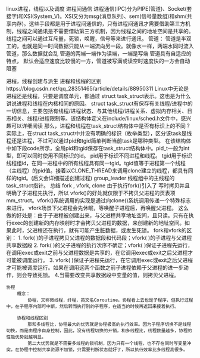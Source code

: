 linux进程，线程以及调度
进程间通信
    进程通信(IPC)分为PIPE(管道)、Socket(套接字)和XSI(System_V)。XSI又分为msg(消息队列)、sem(信号量数组)和shm(共享内存)。这些手段都是用于进程间通信的，只有进程间通讯才需要借助第三方机制，线程之间通讯是不需要借助第三方机制，因为线程之间的地址空间是共享的。线程之间可以通过互斥量，死锁，唤醒，信号等来进行通讯。
    管道：
        管道是半双工的，也就是同一时间数据只能从一端流向另一段。就像水一样，两端水同时流入管道，那么数据就会乱
        管道的两端一端作为读端，一端是写端
        管道具有自适应的特点， 默认会适应速度比较慢的一方，管道被写满或读空时速度快的一方会自动阻塞


进程，线程创建与派生
    进程和线程的区别https://blog.csdn.net/qq_28351465/article/details/88950311
    Linux中无论是进程还是线程，只要是调度单元，都通过 struct task_struct表示。这也是为什么讲说进程和线程在内核相同的原因。
    struct task_struct有保存有关线程/进程中的一切信息，主要包括有线程/进程状态、与其他线程/进程关系、虚拟内存相关、日志相关、线程/进程限制等。该结构体定义在include/linux/sched.h文件中，感兴趣可以详细阅读
    那么，进程和线程在task_struct结构体中是否有标识上的不同？
    实际上，在struct task_struct中并没有明确的标识（枚举类型），区分该task是线程还是进程，不过可以通过pid和tgid简单判断当前task是哪种类型。
    在该结构体中如下段code所示，全局pid和tgid保存在task_struct结构体中。pid_t一般为int型，即可以同时使用不同标识的id。
    pid用于标识不同进程和线程。
    tgid用于标识线程组id，在同一进程中的所有线程具有同一tgid。tgid值等于进程第一个线程（主线程）的pid值。接着以CLONE_THREAD来调用clone建立的线程，都具有同样的tgid。(后文会详细描述创建过程)
    group_leader 线程组中的主线程的task_struct指针。
    总结 fork , vfork, clone
        由于执行fork()引入了 写时拷贝并且明确了子进程先执行，所以 vfork()的好处就仅限于不拷贝父进程的页表项mm_struct。vfork()系统调用的实现是通过向clone()系统调用传递一个特殊标志来进行。
        vfork场景下父进程会先休眠，等唤醒子进程后，再唤醒父进程。
        这么做的好处是：由于子进程被创建出来，与父进程共享地址空间，且只读。只有在执行exec的创建新的内存映射时才会拷贝父进程的数据，来创建新的地址空间。如果此时，父进程还在执行，就有可能产生脏数据，或发生死锁。
        fork和vfork的区别：
            1. fork( )的子进程拷贝父进程的数据段和代码段；vfork( )的子进程与父进程共享数据段
            2. fork( )的父子进程的执行次序不确定；vfork( )保证子进程先运行，在调用exec或exit之前与父进程数据是共享的，在它调用exec或exit之后父进程才可能被调度运行。
            3. vfork( )保证子进程先运行，在它调用exec或exit之后父进程才可能被调度运行。如果在调用这两个函数之前子进程依赖于父进程的进一步动作，则会导致死锁。
            4.当需要改变共享数据段中变量的值，则拷贝父进程。


    协程
        概念：
            协程，又称微线程，纤程，英文名Coroutine。协程看上去也是子程序，但执行过程中，在子程序内部可中断，然后转而执行别的子程序，在适当的时候再返回来接着执行。

        协程和线程区别
            那和多线程比，协程最大的优势就是协程极高的执行效率。因为子程序切换不是线程切换，而是由程序自身控制，因此，没有线程切换的开销，和多线程比，线程数量越多，协程的性能优势就越明显。
            第二大优势就是不需要多线程的锁机制，因为只有一个线程，也不存在同时写变量冲突，在协程中控制共享资源不加锁，只需要判断状态就好了，所以执行效率比多线程高很多。



